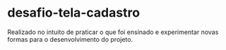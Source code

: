 # desafio-tela-cadastro
Realizado no intuito de praticar o que foi ensinado e experimentar novas formas para o desenvolvimento do projeto.
